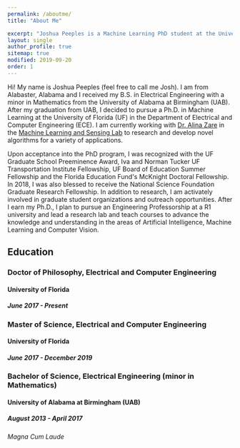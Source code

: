 ```yaml
---
permalink: /aboutme/
title: "About Me"

excerpt: "Joshua Peeples is a Machine Learning PhD student at the University of Florida."
layout: single
author_profile: true
sitemap: true
modified: 2019-09-20
order: 1
---
```

Hi! My name is Joshua Peeples (feel free to call me Josh). I am from Alabaster, Alabama and I received my B.S. in Electrical Engineering with a minor in Mathematics from the University of Alabama at Birmingham (UAB). After my graduation from UAB, I decided to pursue a Ph.D. in Machine Learning at the
University of Florida (UF) in the Department of Electrical and Computer Engineering (ECE). I am currently working with
[Dr. Alina Zare](https://faculty.eng.ufl.edu/machine-learning/people/faculty/) in the
[Machine Learning and Sensing Lab](https://faculty.eng.ufl.edu/machine-learning/machine-learning-sensing-lab/) to research and develop novel algorithms for a variety of applications.<br/>

Upon acceptance into the PhD program, I was recognized with the UF Graduate School Preeminence Award, Iva and Norman Tucker UF Transportation Institute Fellowship, UF Board of Education Summer Fellowship and the Florida Education Fund's McKnight Doctoral Fellowship. In 2018, I was also blessed to receive the National Science Foundation Graduate Research Fellowship. In addition to research, I am activately involved in graduate student organizations and outreach opportunities. After I earn my Ph.D., I plan to pursue an Engineering Professorship at a R1 university and lead a research lab and teach courses to advance the knowledge and understanding in the areas of Artificial Intelligence, Machine Learning and Computer Vision.<br/>


## Education

### Doctor of Philosophy, Electrical and Computer Engineering

#### University of Florida

##### June 2017 - Present

### Master of Science, Electrical and Computer Engineering

#### University of Florida

##### June 2017 - December 2019

### Bachelor of Science, Electrical Engineering (minor in Mathematics)

#### University of Alabama at Birmingham (UAB)

##### August 2013 - April 2017

###### Magna Cum Laude

<!-- ### Programming Languages
* MATLAB
* Python -->